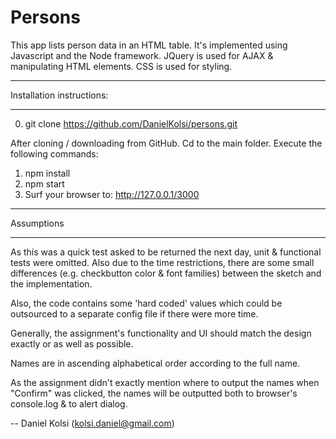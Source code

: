 Persons
=======

This app lists person data in an HTML table. It's implemented using Javascript and the Node
framework. JQuery is used for AJAX & manipulating HTML elements. CSS is used for styling.


*****************
Installation instructions:
*****************

0) git clone https://github.com/DanielKolsi/persons.git

After cloning / downloading from GitHub. Cd to the main folder.
Execute the following commands:

1) npm install
2) npm start
3) Surf your browser to: http://127.0.0.1/3000

***************
Assumptions
***************
As this was a quick test asked to be returned the next day, unit & functional tests were
omitted. Also due to the time restrictions, there are some small differences (e.g. checkbutton
color & font families) between the sketch and the implementation.

Also, the code contains some 'hard coded' values which could be outsourced to a separate config
file if there were more time.

Generally, the assignment's functionality and UI should match the design exactly or as well as
possible.

Names are in ascending alphabetical order according to the full name.

As the assignment didn't exactly mention where to output the names when "Confirm" was clicked,
the names will be outputted both to browser's console.log & to alert dialog.

-- Daniel Kolsi (kolsi.daniel@gmail.com)
